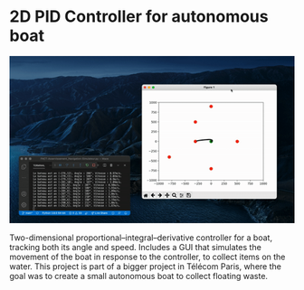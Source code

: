 # 2D PID Controller for autonomous boat

![](/screenshots/demo.gif)

Two-dimensional proportional–integral–derivative controller for a boat, tracking both its angle and speed. Includes a GUI that simulates the movement of the boat in response to the controller, to collect items on the water. This project is part of a bigger project in Télécom Paris, where the goal was to create a small autonomous boat to collect floating waste.
